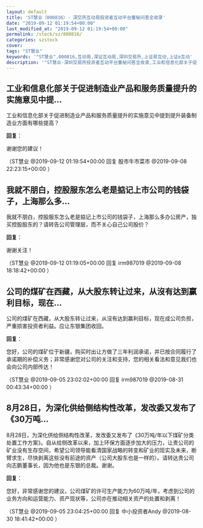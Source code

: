 ```yaml
---
layout: default
title: 'ST慧业（000816）- 深交所互动易投资者互动平台董秘问答全收录'
date: "2019-09-12 01:19:54+00:00"
last_modified_at: "2019-09-12 01:19:54+00:00"
permalink: /stock/sz/000816/
categories: szstock
cover: 
tags: "ST慧业"
keywords: '"ST慧业",000816,互动易,深证互动易,深圳交易所,上证易互动,上证e互动'
description: '"ST慧业-深圳交易所投资者互动平台董秘问答全收录,工业和信息化部关于促进制造业产品和服务质量提升的实施意见中提到提升装备制造业方面有哪些提高？"'
---
```


## 工业和信息化部关于促进制造业产品和服务质量提升的实施意见中提...

工业和信息化部关于促进制造业产品和服务质量提升的实施意见中提到提升装备制造业方面有哪些提高？

**回复**：

谢谢您的建议！ 

（ST慧业  @2019-09-12 01:19:54+00:00 回复 股市牛市菜市  @2019-09-08 22:23:15+00:00 ）

## 我就不朋白，控股服东怎么老是掂记上市公司的钱袋子，上海那么多...

我就不朋白，控股服东怎么老是掂记上市公司的钱袋子，上海那么多办公房产，独买控股股东的？请转告公司管理层，而不关心自己公司股价？

**回复**：

谢谢关注！ 

（ST慧业  @2019-09-12 01:19:05+00:00 回复 irm987019  @2019-09-08 18:18:42+00:00 ）

## 公司的煤矿在西藏，从大股东转让过来，从沒有达到赢利目标，现在...

公司的煤矿在西藏，从大股东转让过来，从沒有达到赢利目标，现在成公司负担，严重损害投资者利益。应让东银集团收回。

**回复**：

您好，公司的煤矿位于新疆，购买时出让方做了三年利润承诺，并已按合同履行了承诺期的补偿义务；非常感谢您对公司的关注和支持，您的相关看法和意见我们也会向公司内部传达！ 

（ST慧业  @2019-09-05 23:02:02+00:00 回复 irm987019  @2019-08-31 00:43:34+00:00 ）

## 8月28日，为深化供给侧结构性改革，发改委又发布了《30万吨...

8月28日，为深化供给侧结构性改革，发改委又发布了《30万吨/年以下煤矿分类处置工作方案》。自从给侧改革以来，加上环保方面逐步加大的压力，让贵公司的矿业没有生存空间，希望公司领导能看清国家战略的转变和矿业的现实及未来，断臂求生，尽快剥离这些没有前途的资产（公司大股东也是一样的）。请转达贵公司向志鹏董事长，因为他也是东银的总裁。谢谢。

**回复**：

您好，非常感谢您的建议，公司煤矿的许可生产能力为60万吨/年，考虑到公司的业务方向和运营能力、资产现状等，公司亦在推动相关资产的处置和剥离！ 

（ST慧业  @2019-09-05 23:04:25+00:00 回复 中小投资者Andy  @2019-08-30 18:41:42+00:00 ）

